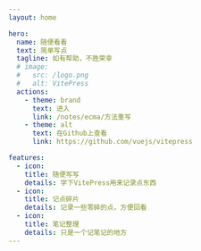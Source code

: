```yaml
---
layout: home

hero:
  name: 随便看看
  text: 简单写点
  tagline: 如有帮助，不胜荣幸
  # image:
  #   src: /logo.png
  #   alt: VitePress
  actions:
    - theme: brand
      text: 进入
      link: /notes/ecma/方法重写
    - theme: alt
      text: 在Github上查看
      link: https://github.com/vuejs/vitepress

features:
  - icon: 
    title: 随便写写
    details: 学下VitePress用来记录点东西
  - icon: 
    title: 记点碎片
    details: 记录一些零碎的点，方便回看
  - icon: 
    title: 笔记整理
    details: 只是一个记笔记的地方
---
```

